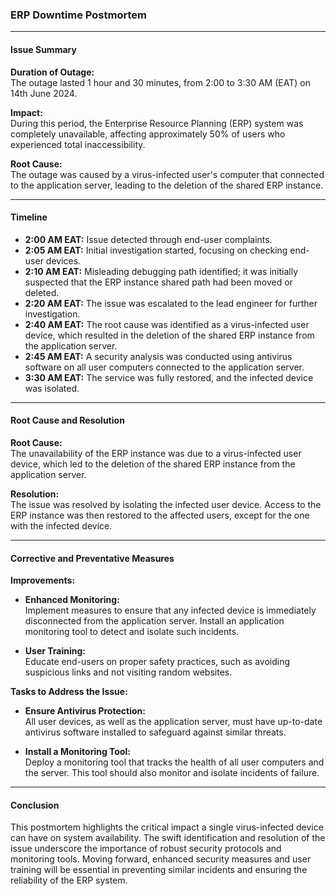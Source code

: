 ### ERP Downtime Postmortem

---

#### **Issue Summary**

**Duration of Outage:**  
The outage lasted 1 hour and 30 minutes, from 2:00 to 3:30 AM (EAT) on 14th June 2024.

**Impact:**  
During this period, the Enterprise Resource Planning (ERP) system was completely unavailable, affecting approximately 50% of users who experienced total inaccessibility.

**Root Cause:**  
The outage was caused by a virus-infected user's computer that connected to the application server, leading to the deletion of the shared ERP instance.

---

#### **Timeline**

- **2:00 AM EAT:** Issue detected through end-user complaints.
- **2:05 AM EAT:** Initial investigation started, focusing on checking end-user devices.
- **2:10 AM EAT:** Misleading debugging path identified; it was initially suspected that the ERP instance shared path had been moved or deleted.
- **2:20 AM EAT:** The issue was escalated to the lead engineer for further investigation.
- **2:40 AM EAT:** The root cause was identified as a virus-infected user device, which resulted in the deletion of the shared ERP instance from the application server.
- **2:45 AM EAT:** A security analysis was conducted using antivirus software on all user computers connected to the application server.
- **3:30 AM EAT:** The service was fully restored, and the infected device was isolated.

---

#### **Root Cause and Resolution**

**Root Cause:**  
The unavailability of the ERP instance was due to a virus-infected user device, which led to the deletion of the shared ERP instance from the application server.

**Resolution:**  
The issue was resolved by isolating the infected user device. Access to the ERP instance was then restored to the affected users, except for the one with the infected device.

---

#### **Corrective and Preventative Measures**

**Improvements:**

- **Enhanced Monitoring:**  
  Implement measures to ensure that any infected device is immediately disconnected from the application server. Install an application monitoring tool to detect and isolate such incidents.

- **User Training:**  
  Educate end-users on proper safety practices, such as avoiding suspicious links and not visiting random websites.

**Tasks to Address the Issue:**

- **Ensure Antivirus Protection:**  
  All user devices, as well as the application server, must have up-to-date antivirus software installed to safeguard against similar threats.

- **Install a Monitoring Tool:**  
  Deploy a monitoring tool that tracks the health of all user computers and the server. This tool should also monitor and isolate incidents of failure.

---

#### **Conclusion**

This postmortem highlights the critical impact a single virus-infected device can have on system availability. The swift identification and resolution of the issue underscore the importance of robust security protocols and monitoring tools. Moving forward, enhanced security measures and user training will be essential in preventing similar incidents and ensuring the reliability of the ERP system.
